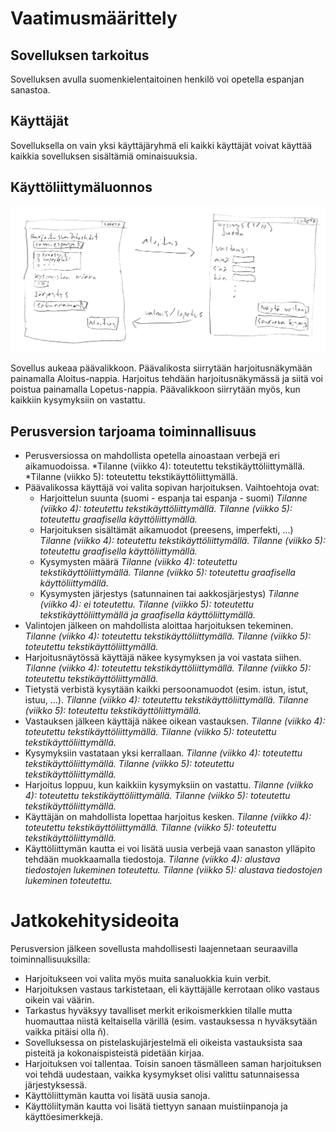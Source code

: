 # Vaatimusmäärittely

## Sovelluksen tarkoitus

Sovelluksen avulla suomenkielentaitoinen henkilö voi opetella espanjan sanastoa.

## Käyttäjät

Sovelluksella on vain yksi käyttäjäryhmä eli kaikki käyttäjät voivat käyttää kaikkia sovelluksen sisältämiä ominaisuuksia.

## Käyttöliittymäluonnos

![Käyttöliittymäluonnos](kayttoliittymaluonnos.png)

Sovellus aukeaa päävalikkoon. Päävalikosta siirrytään harjoitusnäkymään painamalla Aloitus-nappia. Harjoitus tehdään harjoitusnäkymässä ja siitä voi poistua painamalla Lopetus-nappia. Päävalikkoon siirrytään myös, kun kaikkiin kysymyksiin on vastattu.


## Perusversion tarjoama toiminnallisuus

* Perusversiossa on mahdollista opetella ainoastaan verbejä eri aikamuodoissa.
	*Tilanne (viikko 4): toteutettu tekstikäyttöliittymällä.
	*Tilanne (viikko 5): toteutettu tekstikäyttöliittymällä.
* Päävalikossa käyttäjä voi valita sopivan harjoituksen. Vaihtoehtoja ovat:
	* Harjoittelun suunta (suomi - espanja tai espanja - suomi)
		*Tilanne (viikko 4): toteutettu tekstikäyttöliittymällä.*
		*Tilanne (viikko 5): toteutettu graafisella käyttöliittymällä.*
	* Harjoituksen sisältämät aikamuodot (preesens, imperfekti, ...)
		*Tilanne (viikko 4): toteutettu tekstikäyttöliittymällä.*
		*Tilanne (viikko 5): toteutettu graafisella käyttöliittymällä.*
	* Kysymysten määrä
		*Tilanne (viikko 4): toteutettu tekstikäyttöliittymällä.*
		*Tilanne (viikko 5): toteutettu graafisella käyttöliittymällä.*
	* Kysymysten järjestys (satunnainen tai aakkosjärjestys)
		*Tilanne (viikko 4): ei toteutettu.*
		*Tilanne (viikko 5): toteutettu tekstikäyttöliittymällä ja graafisella käyttöliittymällä.*
* Valintojen jälkeen on mahdollista aloittaa harjoituksen tekeminen.
	*Tilanne (viikko 4): toteutettu tekstikäyttöliittymällä.*
	*Tilanne (viikko 5): toteutettu tekstikäyttöliittymällä.*
* Harjoitusnäytössä käyttäjä näkee kysymyksen ja voi vastata siihen.
	*Tilanne (viikko 4): toteutettu tekstikäyttöliittymällä.*
	*Tilanne (viikko 5): toteutettu tekstikäyttöliittymällä.*
* Tietystä verbistä kysytään kaikki persoonamuodot (esim. istun, istut, istuu, ...).
	*Tilanne (viikko 4): toteutettu tekstikäyttöliittymällä.*
	*Tilanne (viikko 5): toteutettu tekstikäyttöliittymällä.*
* Vastauksen jälkeen käyttäjä näkee oikean vastauksen.
	*Tilanne (viikko 4): toteutettu tekstikäyttöliittymällä.*
	*Tilanne (viikko 5): toteutettu tekstikäyttöliittymällä.*
* Kysymyksiin vastataan yksi kerrallaan.
	*Tilanne (viikko 4): toteutettu tekstikäyttöliittymällä.*
	*Tilanne (viikko 5): toteutettu tekstikäyttöliittymällä.*
* Harjoitus loppuu, kun kaikkiin kysymyksiin on vastattu.
	*Tilanne (viikko 4): toteutettu tekstikäyttöliittymällä.*
	*Tilanne (viikko 5): toteutettu tekstikäyttöliittymällä.*
* Käyttäjän on mahdollista lopettaa harjoitus kesken.
	*Tilanne (viikko 4): toteutettu tekstikäyttöliittymällä.*
	*Tilanne (viikko 5): toteutettu tekstikäyttöliittymällä.*
* Käyttöliittymän kautta ei voi lisätä uusia verbejä vaan sanaston ylläpito tehdään muokkaamalla tiedostoja.
	*Tilanne (viikko 4): alustava tiedostojen lukeminen toteutettu.*
	*Tilanne (viikko 5): alustava tiedostojen lukeminen toteutettu.*

# Jatkokehitysideoita

Perusversion jälkeen sovellusta mahdollisesti laajennetaan seuraavilla toiminnallisuuksilla:
* Harjoitukseen voi valita myös muita sanaluokkia kuin verbit.
* Harjoituksen vastaus tarkistetaan, eli käyttäjälle kerrotaan oliko vastaus oikein vai väärin.
* Tarkastus hyväksyy tavalliset merkit erikoismerkkien tilalle mutta huomauttaa niistä keltaisella värillä (esim. vastauksessa n hyväksytään vaikka pitäisi olla ñ).
* Sovelluksessa on pistelaskujärjestelmä eli oikeista vastauksista saa pisteitä ja kokonaispisteistä pidetään kirjaa.
* Harjoituksen voi tallentaa. Toisin sanoen täsmälleen saman harjoituksen voi tehdä uudestaan, vaikka kysymykset olisi valittu satunnaisessa järjestyksessä.
* Käyttöliittymän kautta voi lisätä uusia sanoja.
* Käyttöliitymän kautta voi lisätä tiettyyn sanaan muistiinpanoja ja käyttöesimerkkejä.
